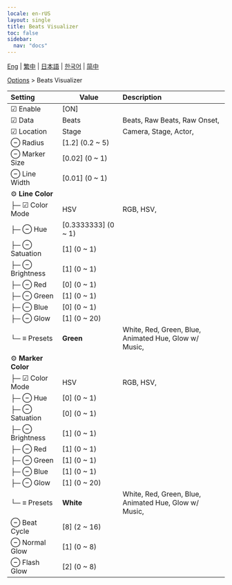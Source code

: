 ```yaml
---
locale: en-rUS
layout: single
title: Beats Visualizer
toc: false
sidebar:
  nav: "docs"
---
```

[Eng](/dancexr/menu/2025.4/stage/beats_visualizer) | [繁中](/tw/dancexr/menu/2025.4/stage/beats_visualizer) | [日本語](/jp/dancexr/menu/2025.4/stage/beats_visualizer) | [한국어](/kr/dancexr/menu/2025.4/stage/beats_visualizer) | [简中](/zh/dancexr/menu/2025.4/stage/beats_visualizer)

[Options](../menu#Options) > Beats Visualizer



| Setting | Value | Description |
| :--- | --- | :--- |
|  ☑ Enable| [ON] | 
| ☑ Data| Beats | Beats, Raw Beats, Raw Onset, 
| ☑ Location| Stage | Camera, Stage, Actor, 
|  ⊖ Radius| [1.2] (0.2 ~ 5) | 
|  ⊖ Marker Size| [0.02] (0 ~ 1) | 
|  ⊖ Line Width| [0.01] (0 ~ 1) | 
|  ⚙️ <b>Line Color</b>| | 
| ├─ ☑ Color Mode| HSV | RGB, HSV, 
| ├─ ⊖ Hue| [0.3333333] (0 ~ 1) | 
| ├─ ⊖ Satuation| [1] (0 ~ 1) | 
| ├─ ⊖ Brightness| [1] (0 ~ 1) | 
| ├─ ⊖ Red| [0] (0 ~ 1) | 
| ├─ ⊖ Green| [1] (0 ~ 1) | 
| ├─ ⊖ Blue| [0] (0 ~ 1) | 
| ├─ ⊖ Glow| [1] (0 ~ 20) | 
| └─ ≡ Presets| **Green** | White, Red, Green, Blue, Animated Hue, Glow w/ Music,  |
|  ⚙️ <b>Marker Color</b>| | 
| ├─ ☑ Color Mode| HSV | RGB, HSV, 
| ├─ ⊖ Hue| [0] (0 ~ 1) | 
| ├─ ⊖ Satuation| [0] (0 ~ 1) | 
| ├─ ⊖ Brightness| [1] (0 ~ 1) | 
| ├─ ⊖ Red| [1] (0 ~ 1) | 
| ├─ ⊖ Green| [1] (0 ~ 1) | 
| ├─ ⊖ Blue| [1] (0 ~ 1) | 
| ├─ ⊖ Glow| [1] (0 ~ 20) | 
| └─ ≡ Presets| **White** | White, Red, Green, Blue, Animated Hue, Glow w/ Music,  |
|  ⊖ Beat Cycle| [8] (2 ~ 16) | 
|  ⊖ Normal Glow| [1] (0 ~ 8) | 
|  ⊖ Flash Glow| [2] (0 ~ 8) | 
